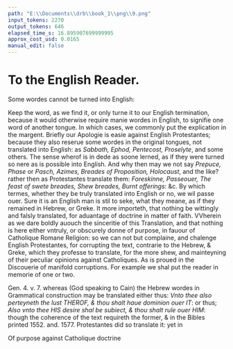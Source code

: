 ```yaml
---
path: "E:\\Documents\\drb\\book_1\\png\\9.png"
input_tokens: 2270
output_tokens: 646
elapsed_time_s: 16.895907699999995
approx_cost_usd: 0.0165
manual_edit: false
---
```

# To the English Reader.

Some wordes cannot be turned into English:

Keep the word, as we find it, or only turne it to our English termination, because it would otherwise require manie wordes in English, to signifie one word of another tongue. In which cases, we commonly put the explication in the margent. Briefly our Apologie is easie against English Protestantes; because they also reserue some wordes in the original tongues, not translated into English: as *Sabbath, Ephod, Pentecost, Proselyte*, and some others. The sense wherof is in dede as soone lerned, as if they were turned so nere as is possible into English. And why then may we not say *Prepuce, Phase* or *Pasch, Azimes, Breades of Proposition, Holocaust*, and the like? rather then as Protestantes translate them: *Foreskinne, Passeouer, The feast of swete breades, Shew breades, Burnt offerings*: &c. By which termes, whether they be truly translated into English or no, we wil passe ouer. Sure it is an English man is stil to seke, what they meane, as if they remained in Hebrew, or Greke. It more importeth, that nothing be wittingly and falsly translated, for aduantage of doctrine in matter of faith. VVherein as we dare boldly auouch the sinceritie of this Translation, and that nothing is here either vntruly, or obscurely donne of purpose, in fauour of Catholique Romane Religion: so we can not but complaine, and chalenge English Protestantes, for corrupting the text, contrarie to the Hebrew, & Greke, which they professe to translate, for the more shew, and mainteyning of their peculiar opinions against Catholiques. As is proued in the Discouerie of manifold corruptions. For example we shal put the reader in memorie of one or two.

Gen. 4. v. 7. whereas (God speaking to Cain) the Hebrew wordes in Grammatical construction may be translated either thus: *Vnto thee also perteyneth the lust THEROF, & thou shalt haue dominion ouer IT*: or thus; *Also vnto thee HIS desire shal be subiect, & thou shalt rule ouer HIM*: though the coherence of the text requireth the former, & in the Bibles printed 1552. and. 1577. Protestantes did so translate it: yet in

[^1]: Protestantes leaue some wordes vntranslated.

[^2]: Corruptions in Protestantes Translations of holie Scriptures.

<aside>Of purpose against Catholique doctrine</aside>